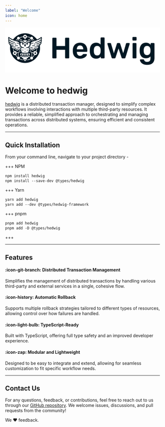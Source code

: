 ```yaml
---
label: "Welcome"
icon: home
---
```

![](/static/logo.png)

# Welcome to hedwig

[hedwig](https://github.com/hedwigDTM/hedwig) is a distributed transaction manager, designed to simplify complex workflows involving interactions with multiple third-party resources.
It provides a reliable, simplified approach to orchestrating and managing transactions across distributed systems, ensuring efficient and consistent operations.


---

## Quick Installation
From your command line, navigate to your project directory - 

+++ NPM
```
npm install hedwig
npm install --save-dev @types/hedwig
```
+++ Yarn
```
yarn add hedwig
yarn add --dev @types/hedwig-framework
```
+++ pnpm
```
pnpm add hedwig
pnpm add -D @types/hedwig
```
+++

---

## Features

#### :icon-git-branch: Distributed Transaction Management
Simplifies the management of distributed transactions by handling various third-party and external services in a single, cohesive flow.

#### :icon-history: Automatic Rollback
Supports multiple rollback strategies tailored to different types of resources, allowing control over how failures are handled.

#### :icon-light-bulb: TypeScript-Ready
Built with TypeScript, offering full type safety and an improved developer experience.

#### :icon-zap: Modular and Lightweight
Designed to be easy to integrate and extend, allowing for seamless customization to fit specific workflow needs.

---

## Contact Us

For any questions, feedback, or contributions, feel free to reach out to us through our [GitHub repository](https://github.com/hedwigDTM/hedwig). We welcome issues, discussions, and pull requests from the community!

We :heart: feedback.